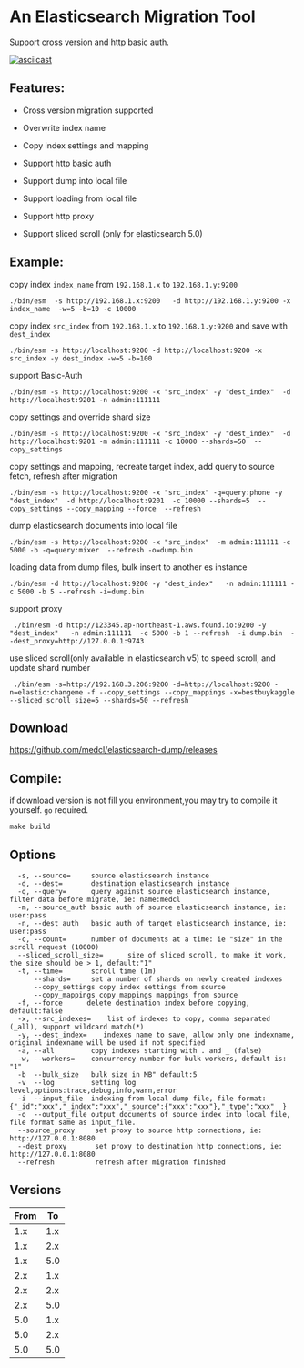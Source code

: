 # An Elasticsearch Migration Tool

Support cross version and http basic auth.

[![asciicast](https://asciinema.org/a/e562wy1ro30yboznkj5f539md.png)](https://asciinema.org/a/e562wy1ro30yboznkj5f539md)

## Features:

*  Cross version migration supported

*  Overwrite index name

*  Copy index settings and mapping

*  Support http basic auth

*  Support dump into local file

*  Support loading from local file

*  Support http proxy

*  Support sliced scroll (only for elasticsearch 5.0)


## Example:

copy index `index_name` from `192.168.1.x` to `192.168.1.y:9200`

```
./bin/esm  -s http://192.168.1.x:9200   -d http://192.168.1.y:9200 -x index_name  -w=5 -b=10 -c 10000
```

copy index `src_index` from `192.168.1.x` to `192.168.1.y:9200` and save with `dest_index`

```
./bin/esm -s http://localhost:9200 -d http://localhost:9200 -x src_index -y dest_index -w=5 -b=100
```

support Basic-Auth
```
./bin/esm -s http://localhost:9200 -x "src_index" -y "dest_index"  -d http://localhost:9201 -n admin:111111
```

copy settings and override shard size
```
./bin/esm -s http://localhost:9200 -x "src_index" -y "dest_index"  -d http://localhost:9201 -m admin:111111 -c 10000 --shards=50  --copy_settings

```

copy settings and mapping, recreate target index, add query to source fetch, refresh after migration
```
./bin/esm -s http://localhost:9200 -x "src_index" -q=query:phone -y "dest_index"  -d http://localhost:9201  -c 10000 --shards=5  --copy_settings --copy_mapping --force  --refresh

```

dump elasticsearch documents into local file
```
./bin/esm -s http://localhost:9200 -x "src_index"  -m admin:111111 -c 5000 -b -q=query:mixer  --refresh -o=dump.bin 
```

loading data from dump files, bulk insert to another es instance
```
./bin/esm -d http://localhost:9200 -y "dest_index"   -n admin:111111 -c 5000 -b 5 --refresh -i=dump.bin
```

support proxy
```
 ./bin/esm -d http://123345.ap-northeast-1.aws.found.io:9200 -y "dest_index"   -n admin:111111  -c 5000 -b 1 --refresh  -i dump.bin  --dest_proxy=http://127.0.0.1:9743
```

use sliced scroll(only available in elasticsearch v5) to speed scroll, and update shard number
```
 ./bin/esm -s=http://192.168.3.206:9200 -d=http://localhost:9200 -n=elastic:changeme -f --copy_settings --copy_mappings -x=bestbuykaggle  --sliced_scroll_size=5 --shards=50 --refresh
```

## Download
https://github.com/medcl/elasticsearch-dump/releases


## Compile:

if download version is not fill you environment,you may try to compile it yourself. `go` required.

`make build`


## Options

```
  -s, --source=     source elasticsearch instance
  -d, --dest=       destination elasticsearch instance
  -q, --query=      query against source elasticsearch instance, filter data before migrate, ie: name:medcl
  -m, --source_auth basic auth of source elasticsearch instance, ie: user:pass
  -n, --dest_auth   basic auth of target elasticsearch instance, ie: user:pass
  -c, --count=      number of documents at a time: ie "size" in the scroll request (10000)
  --sliced_scroll_size=      size of sliced scroll, to make it work, the size should be > 1, default:"1"
  -t, --time=       scroll time (1m)
      --shards=     set a number of shards on newly created indexes
      --copy_settings copy index settings from source
      --copy_mappings copy mappings mappings from source
  -f, --force      delete destination index before copying, default:false
  -x, --src_indexes=    list of indexes to copy, comma separated (_all), support wildcard match(*)
  -y, --dest_index=    indexes name to save, allow only one indexname, original indexname will be used if not specified
  -a, --all         copy indexes starting with . and _ (false)
  -w, --workers=    concurrency number for bulk workers, default is: "1"
  -b  --bulk_size 	bulk size in MB" default:5
  -v  --log 	    setting log level,options:trace,debug,info,warn,error
  -i  --input_file  indexing from local dump file, file format: {"_id":"xxx","_index":"xxx","_source":{"xxx":"xxx"},"_type":"xxx"  }
  -o  --output_file output documents of source index into local file, file format same as input_file.
  --source_proxy     set proxy to source http connections, ie: http://127.0.0.1:8080
  --dest_proxy       set proxy to destination http connections, ie: http://127.0.0.1:8080
  --refresh          refresh after migration finished

```

Versions
--------

From       | To
-----------|-----------
1.x | 1.x
1.x | 2.x
1.x | 5.0
2.x | 1.x
2.x | 2.x
2.x | 5.0
5.0 | 1.x
5.0 | 2.x
5.0 | 5.0

